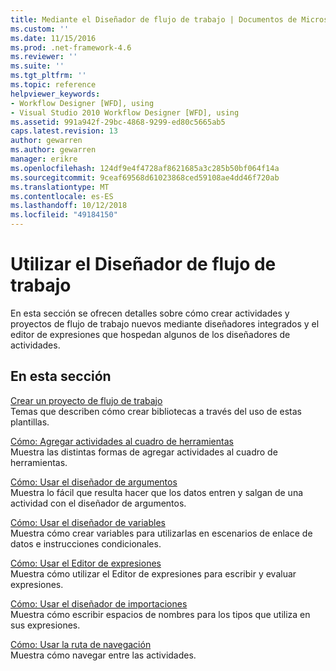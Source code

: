 ```yaml
---
title: Mediante el Diseñador de flujo de trabajo | Documentos de Microsoft
ms.custom: ''
ms.date: 11/15/2016
ms.prod: .net-framework-4.6
ms.reviewer: ''
ms.suite: ''
ms.tgt_pltfrm: ''
ms.topic: reference
helpviewer_keywords:
- Workflow Designer [WFD], using
- Visual Studio 2010 Workflow Designer [WFD], using
ms.assetid: 991a942f-29bc-4868-9299-ed80c5665ab5
caps.latest.revision: 13
author: gewarren
ms.author: gewarren
manager: erikre
ms.openlocfilehash: 124df9e4f4728af8621685a3c285b50bf064f14a
ms.sourcegitcommit: 9ceaf69568d61023868ced59108ae4dd46f720ab
ms.translationtype: MT
ms.contentlocale: es-ES
ms.lasthandoff: 10/12/2018
ms.locfileid: "49184150"
---
```

# <a name="using-the-workflow-designer"></a>Utilizar el Diseñador de flujo de trabajo
En esta sección se ofrecen detalles sobre cómo crear actividades y proyectos de flujo de trabajo nuevos mediante diseñadores integrados y el editor de expresiones que hospedan algunos de los diseñadores de actividades.  
  
## <a name="in-this-section"></a>En esta sección  
 [Crear un proyecto de flujo de trabajo](../workflow-designer/creating-a-workflow-project.md)  
 Temas que describen cómo crear bibliotecas a través del uso de estas plantillas.  
  
 [Cómo: Agregar actividades al cuadro de herramientas](../workflow-designer/how-to-add-activities-to-the-toolbox.md)  
 Muestra las distintas formas de agregar actividades al cuadro de herramientas.  
  
 [Cómo: Usar el diseñador de argumentos](../workflow-designer/how-to-use-the-argument-designer.md)  
 Muestra lo fácil que resulta hacer que los datos entren y salgan de una actividad con el diseñador de argumentos.  
  
 [Cómo: Usar el diseñador de variables](../workflow-designer/how-to-use-the-variable-designer.md)  
 Muestra cómo crear variables para utilizarlas en escenarios de enlace de datos e instrucciones condicionales.  
  
 [Cómo: Usar el Editor de expresiones](../workflow-designer/how-to-use-the-expression-editor.md)  
 Muestra cómo utilizar el Editor de expresiones para escribir y evaluar expresiones.  
  
 [Cómo: Usar el diseñador de importaciones](../workflow-designer/how-to-use-the-imports-designer.md)  
 Muestra cómo escribir espacios de nombres para los tipos que utiliza en sus expresiones.  
  
 [Cómo: Usar la ruta de navegación](../workflow-designer/how-to-use-breadcrumb-navigation.md)  
 Muestra cómo navegar entre las actividades.